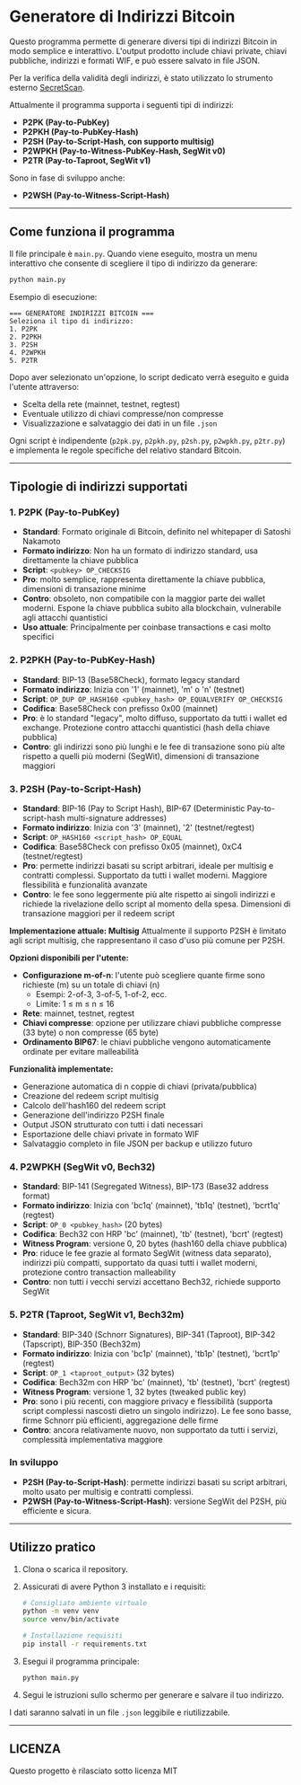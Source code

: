 # Generatore di Indirizzi Bitcoin

Questo programma permette di generare diversi tipi di indirizzi Bitcoin in modo semplice e interattivo. L'output prodotto include chiavi private, chiavi pubbliche, indirizzi e formati WIF, e può essere salvato in file JSON.

Per la verifica della validità degli indirizzi, è stato utilizzato lo strumento esterno [SecretScan](https://secretscan.org/).

Attualmente il programma supporta i seguenti tipi di indirizzi:
- **P2PK (Pay-to-PubKey)**
- **P2PKH (Pay-to-PubKey-Hash)**
- **P2SH (Pay-to-Script-Hash, con supporto multisig)**
- **P2WPKH (Pay-to-Witness-PubKey-Hash, SegWit v0)**
- **P2TR (Pay-to-Taproot, SegWit v1)**

Sono in fase di sviluppo anche:
- **P2WSH (Pay-to-Witness-Script-Hash)**

---

## Come funziona il programma

Il file principale è `main.py`. Quando viene eseguito, mostra un menu interattivo che consente di scegliere il tipo di indirizzo da generare:

```bash
python main.py
```

Esempio di esecuzione:
```
=== GENERATORE INDIRIZZI BITCOIN ===
Seleziona il tipo di indirizzo:
1. P2PK
2. P2PKH
3. P2SH
4. P2WPKH
5. P2TR
```

Dopo aver selezionato un'opzione, lo script dedicato verrà eseguito e guida l'utente attraverso:
- Scelta della rete (mainnet, testnet, regtest)
- Eventuale utilizzo di chiavi compresse/non compresse
- Visualizzazione e salvataggio dei dati in un file `.json`

Ogni script è indipendente (`p2pk.py`, `p2pkh.py`, `p2sh.py`, `p2wpkh.py`, `p2tr.py`) e implementa le regole specifiche del relativo standard Bitcoin.

---

## Tipologie di indirizzi supportati

### 1. P2PK (Pay-to-PubKey)
- **Standard**: Formato originale di Bitcoin, definito nel whitepaper di Satoshi Nakamoto
- **Formato indirizzo**: Non ha un formato di indirizzo standard, usa direttamente la chiave pubblica
- **Script**: `<pubkey> OP_CHECKSIG`
- **Pro**: molto semplice, rappresenta direttamente la chiave pubblica, dimensioni di transazione minime
- **Contro**: obsoleto, non compatibile con la maggior parte dei wallet moderni. Espone la chiave pubblica subito alla blockchain, vulnerabile agli attacchi quantistici
- **Uso attuale**: Principalmente per coinbase transactions e casi molto specifici

### 2. P2PKH (Pay-to-PubKey-Hash)
- **Standard**: BIP-13 (Base58Check), formato legacy standard
- **Formato indirizzo**: Inizia con '1' (mainnet), 'm' o 'n' (testnet)
- **Script**: `OP_DUP OP_HASH160 <pubkey_hash> OP_EQUALVERIFY OP_CHECKSIG`
- **Codifica**: Base58Check con prefisso 0x00 (mainnet)
- **Pro**: è lo standard "legacy", molto diffuso, supportato da tutti i wallet ed exchange. Protezione contro attacchi quantistici (hash della chiave pubblica)
- **Contro**: gli indirizzi sono più lunghi e le fee di transazione sono più alte rispetto a quelli più moderni (SegWit), dimensioni di transazione maggiori

### 3. P2SH (Pay-to-Script-Hash)
- **Standard**: BIP-16 (Pay to Script Hash), BIP-67 (Deterministic Pay-to-script-hash multi-signature addresses)
- **Formato indirizzo**: Inizia con '3' (mainnet), '2' (testnet/regtest)
- **Script**: `OP_HASH160 <script_hash> OP_EQUAL`
- **Codifica**: Base58Check con prefisso 0x05 (mainnet), 0xC4 (testnet/regtest)
- **Pro**: permette indirizzi basati su script arbitrari, ideale per multisig e contratti complessi. Supportato da tutti i wallet moderni. Maggiore flessibilità e funzionalità avanzate
- **Contro**: le fee sono leggermente più alte rispetto ai singoli indirizzi e richiede la rivelazione dello script al momento della spesa. Dimensioni di transazione maggiori per il redeem script

**Implementazione attuale: Multisig**
Attualmente il supporto P2SH è limitato agli script multisig, che rappresentano il caso d'uso più comune per P2SH.

**Opzioni disponibili per l'utente:**
- **Configurazione m-of-n**: l'utente può scegliere quante firme sono richieste (m) su un totale di chiavi (n)
  - Esempi: 2-of-3, 3-of-5, 1-of-2, ecc.
  - Limite: 1 ≤ m ≤ n ≤ 16
- **Rete**: mainnet, testnet, regtest
- **Chiavi compresse**: opzione per utilizzare chiavi pubbliche compresse (33 byte) o non compresse (65 byte)
- **Ordinamento BIP67**: le chiavi pubbliche vengono automaticamente ordinate per evitare malleabilità

**Funzionalità implementate:**
- Generazione automatica di n coppie di chiavi (privata/pubblica)
- Creazione del redeem script multisig
- Calcolo dell'hash160 del redeem script
- Generazione dell'indirizzo P2SH finale
- Output JSON strutturato con tutti i dati necessari
- Esportazione delle chiavi private in formato WIF
- Salvataggio completo in file JSON per backup e utilizzo futuro

### 4. P2WPKH (SegWit v0, Bech32)
- **Standard**: BIP-141 (Segregated Witness), BIP-173 (Base32 address format)
- **Formato indirizzo**: Inizia con 'bc1q' (mainnet), 'tb1q' (testnet), 'bcrt1q' (regtest)
- **Script**: `OP_0 <pubkey_hash>` (20 bytes)
- **Codifica**: Bech32 con HRP 'bc' (mainnet), 'tb' (testnet), 'bcrt' (regtest)
- **Witness Program**: versione 0, 20 bytes (hash160 della chiave pubblica)
- **Pro**: riduce le fee grazie al formato SegWit (witness data separato), indirizzi più compatti, supportato da quasi tutti i wallet moderni, protezione contro transaction malleability
- **Contro**: non tutti i vecchi servizi accettano Bech32, richiede supporto SegWit

### 5. P2TR (Taproot, SegWit v1, Bech32m)
- **Standard**: BIP-340 (Schnorr Signatures), BIP-341 (Taproot), BIP-342 (Tapscript), BIP-350 (Bech32m)
- **Formato indirizzo**: Inizia con 'bc1p' (mainnet), 'tb1p' (testnet), 'bcrt1p' (regtest)
- **Script**: `OP_1 <taproot_output>` (32 bytes)
- **Codifica**: Bech32m con HRP 'bc' (mainnet), 'tb' (testnet), 'bcrt' (regtest)
- **Witness Program**: versione 1, 32 bytes (tweaked public key)
- **Pro**: sono i più recenti, con maggiore privacy e flessibilità (supporta script complessi nascosti dietro un singolo indirizzo). Le fee sono basse, firme Schnorr più efficienti, aggregazione delle firme
- **Contro**: ancora relativamente nuovo, non supportato da tutti i servizi, complessità implementativa maggiore

### In sviluppo
- **P2SH (Pay-to-Script-Hash)**: permette indirizzi basati su script arbitrari, molto usato per multisig e contratti complessi.
- **P2WSH (Pay-to-Witness-Script-Hash)**: versione SegWit del P2SH, più efficiente e sicura.

---

## Utilizzo pratico

1. Clona o scarica il repository.
2. Assicurati di avere Python 3 installato e i requisiti:
   ```bash
   # Consigliato ambiente virtuale
   python -m venv venv
   source venv/bin/activate

   # Installazione requisiti
   pip install -r requirements.txt
   ```


3. Esegui il programma principale:
   ```bash
   python main.py
   ```
4. Segui le istruzioni sullo schermo per generare e salvare il tuo indirizzo.

I dati saranno salvati in un file `.json` leggibile e riutilizzabile.

---

## LICENZA
Questo progetto è rilasciato sotto licenza MIT